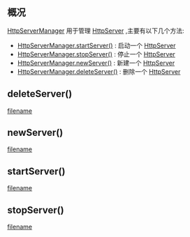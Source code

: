 ## 概况

[HttpServerManager](/API/Network/HttpServer/HttpServerManager/README.md)
用于管理 [HttpServer](/API/Network/HttpServer/HttpServer/README.md) ,主要有以下几个方法:

+ [HttpServerManager.startServer()](/API/Network/HttpServer/HttpServerManager/README.md?id=startServer) :
  启动一个 [HttpServer](/API/Network/HttpServer/HttpServer/README.md)
+ [HttpServerManager.stopServer()](/API/Network/HttpServer/HttpServerManager/README.md?id=stopServer) :
  停止一个 [HttpServer](/API/Network/HttpServer/HttpServer/README.md)
+ [HttpServerManager.newServer()](/API/Network/HttpServer/HttpServerManager/README.md?id=newServer) :
  新建一个 [HttpServer](/API/Network/HttpServer/HttpServer/README.md)
+ [HttpServerManager.deleteServer()](/API/Network/HttpServer/HttpServerManager/README.md?id=deleteServer) :
  删除一个 [HttpServer](/API/Network/HttpServer/HttpServer/README.md)

## deleteServer()

[filename](deleteServer.md ':include')

## newServer()

[filename](newServer.md ':include')

## startServer()

[filename](startServer.md ':include')

## stopServer()

[filename](stopServer.md ':include')
